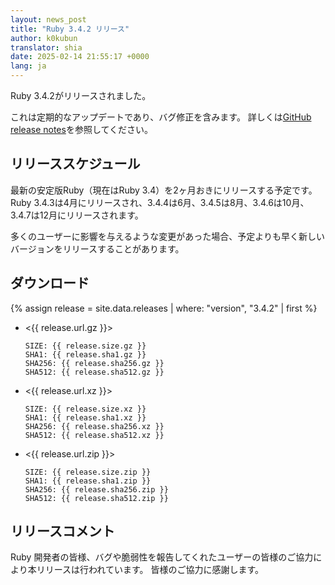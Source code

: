 ```yaml
---
layout: news_post
title: "Ruby 3.4.2 リリース"
author: k0kubun
translator: shia
date: 2025-02-14 21:55:17 +0000
lang: ja
---
```


Ruby 3.4.2がリリースされました。

これは定期的なアップデートであり、バグ修正を含みます。
詳しくは[GitHub release notes](https://github.com/ruby/ruby/releases/tag/v3_4_2)を参照してください。

## リリーススケジュール

最新の安定版Ruby（現在はRuby 3.4）を2ヶ月おきにリリースする予定です。
Ruby 3.4.3は4月にリリースされ、3.4.4は6月、3.4.5は8月、3.4.6は10月、3.4.7は12月にリリースされます。

多くのユーザーに影響を与えるような変更があった場合、予定よりも早く新しいバージョンをリリースすることがあります。

## ダウンロード

{% assign release = site.data.releases | where: "version", "3.4.2" | first %}

* <{{ release.url.gz }}>

      SIZE: {{ release.size.gz }}
      SHA1: {{ release.sha1.gz }}
      SHA256: {{ release.sha256.gz }}
      SHA512: {{ release.sha512.gz }}

* <{{ release.url.xz }}>

      SIZE: {{ release.size.xz }}
      SHA1: {{ release.sha1.xz }}
      SHA256: {{ release.sha256.xz }}
      SHA512: {{ release.sha512.xz }}

* <{{ release.url.zip }}>

      SIZE: {{ release.size.zip }}
      SHA1: {{ release.sha1.zip }}
      SHA256: {{ release.sha256.zip }}
      SHA512: {{ release.sha512.zip }}

## リリースコメント

Ruby 開発者の皆様、バグや脆弱性を報告してくれたユーザーの皆様のご協力により本リリースは行われています。
皆様のご協力に感謝します。
